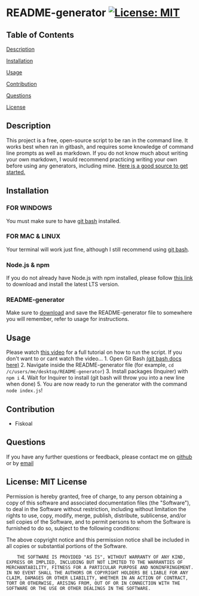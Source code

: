 # README-generator [![License: MIT](https://img.shields.io/badge/License-MIT-yellow.svg)](https://opensource.org/licenses/MIT)
## Table of Contents
[Description](#Description)

[Installation](#Installation)

[Usage](#Usage)

[Contribution](#Contribution)

[Questions](#Questions)

[License](#License)

## Description
This project is a free, open-source script to be ran in the command line.
It works best when ran in gitbash, and requires some knowledge of command line prompts as well as markdown.
If you do not know much about writing your own markdown, I would recommend practicing writing your own before using any generators, including mine. 
[Here is a good source to get started.](https://guides.github.com/features/mastering-markdown/)
## Installation
### FOR WINDOWS
You must make sure to have [git bash](https://git-scm.com/downloads) installed.
### FOR MAC & LINUX
Your terminal will work just fine, although I still recommend using [git bash](https://git-scm.com/downloads).
### Node.js & npm
If you do not already have Node.js with npm installed, please follow [this link](https://nodejs.org/en/download/) to download and install the latest LTS version.
### README-generator
Make sure to [download](https://github.com/Fiskoal/README-generator/archive/refs/heads/main.zip) and save the README-generator file to somewhere you will remember, refer to usage for instructions.
## Usage
Please watch [this video](https://youtu.be/7KLwKdHe6O8) for a full tutorial on how to run the script.
If you don't want to or cant watch the video...
        1. Open Git Bash [(git bash docs here)](https://git-scm.com/docs)
        2. Navigate inside the README-generator file (for example, `cd /c/users/me/desktop/README-generator`)
        3. Install packages (Inquirer) with `npm i`
        4. Wait for Inquirer to install (git bash will throw you into a new line when done)
        5. You are now ready to run the generator with the command `node index.js`!
## Contribution
* Fiskoal

## Questions
If you have any further questions or feedback, please contact me on [github](https://github.com/Fiskoal) or by [email](knicleyjakob@gmail.com)
## License: MIT License
Permission is hereby granted, free of charge, to any person obtaining a copy of this software and associated documentation files (the "Software"), to deal in the Software without restriction, including without limitation the rights to use, copy, modify, merge, publish, distribute, sublicense, and/or sell copies of the Software, and to permit persons to whom the Software is furnished to do so, subject to the following conditions:
        
The above copyright notice and this permission notice shall be included in all copies or substantial portions of the Software.
        
        THE SOFTWARE IS PROVIDED "AS IS", WITHOUT WARRANTY OF ANY KIND, EXPRESS OR IMPLIED, INCLUDING BUT NOT LIMITED TO THE WARRANTIES OF MERCHANTABILITY, FITNESS FOR A PARTICULAR PURPOSE AND NONINFRINGEMENT. IN NO EVENT SHALL THE AUTHORS OR COPYRIGHT HOLDERS BE LIABLE FOR ANY CLAIM, DAMAGES OR OTHER LIABILITY, WHETHER IN AN ACTION OF CONTRACT, TORT OR OTHERWISE, ARISING FROM, OUT OF OR IN CONNECTION WITH THE SOFTWARE OR THE USE OR OTHER DEALINGS IN THE SOFTWARE.
